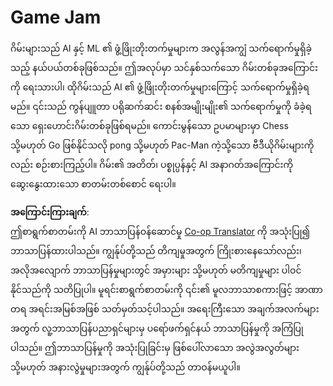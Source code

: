 <!--
CO_OP_TRANSLATOR_METADATA:
{
  "original_hash": "702dc1df5d0285dbe4d04bee982d183e",
  "translation_date": "2025-08-25T22:27:24+00:00",
  "source_file": "lessons/1-Intro/assignment.md",
  "language_code": "my"
}
-->
# Game Jam

ဂိမ်းများသည် AI နှင့် ML ၏ ဖွံ့ဖြိုးတိုးတက်မှုများက အလွန်အကျွံ သက်ရောက်မှုရှိခဲ့သည့် နယ်ပယ်တစ်ခုဖြစ်သည်။ ဤအလုပ်မှာ သင်နှစ်သက်သော ဂိမ်းတစ်ခုအကြောင်းကို ရေးသားပါ၊ ထိုဂိမ်းသည် AI ၏ ဖွံ့ဖြိုးတိုးတက်မှုများကြောင့် သက်ရောက်မှုရှိခဲ့ရမည်။ ၎င်းသည် ကွန်ပျူတာ ပရိုဆက်ဆင်း စနစ်အမျိုးမျိုး၏ သက်ရောက်မှုကို ခံခဲ့ရသော ရှေးဟောင်းဂိမ်းတစ်ခုဖြစ်ရမည်။ ကောင်းမွန်သော ဥပမာများမှာ Chess သို့မဟုတ် Go ဖြစ်နိုင်သလို pong သို့မဟုတ် Pac-Man ကဲ့သို့သော ဗီဒီယိုဂိမ်းများကိုလည်း စဉ်းစားကြည့်ပါ။ ဂိမ်း၏ အတိတ်၊ ပစ္စုပ္ပန်နှင့် AI အနာဂတ်အကြောင်းကို ဆွေးနွေးထားသော စာတမ်းတစ်စောင် ရေးပါ။

**အကြောင်းကြားချက်**:  
ဤစာရွက်စာတမ်းကို AI ဘာသာပြန်ဝန်ဆောင်မှု [Co-op Translator](https://github.com/Azure/co-op-translator) ကို အသုံးပြု၍ ဘာသာပြန်ထားပါသည်။ ကျွန်ုပ်တို့သည် တိကျမှုအတွက် ကြိုးစားနေသော်လည်း၊ အလိုအလျောက် ဘာသာပြန်မှုများတွင် အမှားများ သို့မဟုတ် မတိကျမှုများ ပါဝင်နိုင်သည်ကို သတိပြုပါ။ မူရင်းစာရွက်စာတမ်းကို ၎င်း၏ မူလဘာသာစကားဖြင့် အာဏာတရ အရင်းအမြစ်အဖြစ် သတ်မှတ်သင့်ပါသည်။ အရေးကြီးသော အချက်အလက်များအတွက် လူ့ဘာသာပြန်ပညာရှင်များမှ ပရော်ဖက်ရှင်နယ် ဘာသာပြန်မှုကို အကြံပြုပါသည်။ ဤဘာသာပြန်မှုကို အသုံးပြုခြင်းမှ ဖြစ်ပေါ်လာသော အလွဲအလွတ်များ သို့မဟုတ် အနားလွဲမှုများအတွက် ကျွန်ုပ်တို့သည် တာဝန်မယူပါ။